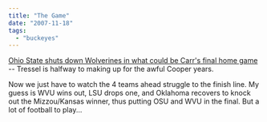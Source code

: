 ```yaml
---
title: "The Game"
date: "2007-11-18"
tags: 
  - "buckeyes"
---
```


[Ohio State shuts down Wolverines in what could be Carr's final home game](http://www.detnews.com/apps/pbcs.dll/article?AID=/20071117/UPDATE/711170419 "Ohio State shuts down Wolverines in what could be Carr's final home game") -- Tressel is halfway to making up for the awful Cooper years.

Now we just have to watch the 4 teams ahead struggle to the finish line. My guess is WVU wins out, LSU drops one, and Oklahoma recovers to knock out the Mizzou/Kansas winner, thus putting OSU and WVU in the final. But a lot of football to play...
